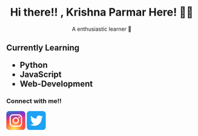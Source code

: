 <h1 align='center'> Hi there!! , Krishna Parmar Here! 🙋‍♂️ </h1>
<p align='center'> A enthusiastic learner 🎇 </p>
<h2> Currently Learning
  <ul style="none">
    <li> Python </li>
    <li> JavaScript </li>
    <li> Web-Development </li>
  </ul>
</h2>
<h3> Connect with me!! </h3>
<a href = https://instagram.com/_parmark target='blank'> <img src=https://github.com/edent/SuperTinyIcons/blob/master/images/svg/instagram.svg height='50' weight='50'/></a> <a href = https://twitter.com/@_parmark target='blank'> <img src=https://github.com/edent/SuperTinyIcons/blob/master/images/svg/twitter.svg height='50' weight='50'/></a>
